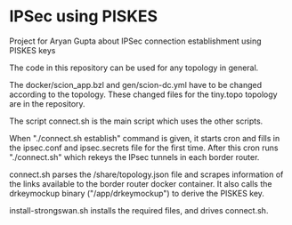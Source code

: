 # IPSec using PISKES

Project for Aryan Gupta about IPSec connection establishment
using PISKES keys

The code in this repository can be used for any topology in general.

The docker/scion_app.bzl and gen/scion-dc.yml have to be changed according to the topology. These changed files for the tiny.topo topology are in the repository.

The script connect.sh is the main script which uses the other scripts.

When "./connect.sh establish" command is given, it starts cron and fills in the ipsec.conf and ipsec.secrets file for the first time.
After this cron runs "./connect.sh" which rekeys the IPsec tunnels in each border router.

connect.sh parses the /share/topology.json file and scrapes information of the links available to the border router docker container. It also calls the drkeymockup binary ("/app/drkeymockup")
to derive the PISKES key.

install-strongswan.sh installs the required files, and drives connect.sh. 
